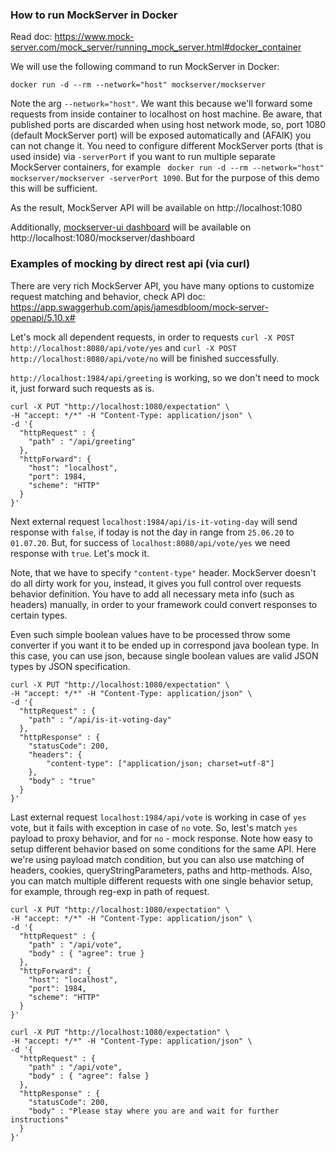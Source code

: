 ### How to run MockServer in Docker

Read doc: https://www.mock-server.com/mock_server/running_mock_server.html#docker_container

We will use the following command to run MockServer in Docker:

```
docker run -d --rm --network="host" mockserver/mockserver
```

Note the arg `--network="host"`. We want this because we'll forward some requests from inside container to localhost on host machine.
Be aware, that published ports are discarded when using host network mode, so, port 1080 (default MockServer port) will be exposed automatically and (AFAIK) you can not change it. You need to configure different MockServer ports (that is used inside) via `-serverPort` if you want to run multiple separate MockServer containers, for example ` docker run -d --rm --network="host" mockserver/mockserver -serverPort 1090`. But for the purpose of this demo this will be sufficient.

As the result, MockServer API will be available on http://localhost:1080

Additionally, [mockserver-ui dashboard](https://github.com/mock-server/mockserver-ui) will be available on http://localhost:1080/mockserver/dashboard

### Examples of mocking by direct rest api (via curl)

There are very rich MockServer API, you have many options to customize request matching and behavior, check API doc: https://app.swaggerhub.com/apis/jamesdbloom/mock-server-openapi/5.10.x#

Let's mock all dependent requests, in order to requests `curl -X POST http://localhost:8080/api/vote/yes` and `curl -X POST http://localhost:8080/api/vote/no` will be finished successfully.

`http://localhost:1984/api/greeting` is working, so we don't need to mock it, just forward such requests as is. 
```
curl -X PUT "http://localhost:1080/expectation" \
-H "accept: */*" -H "Content-Type: application/json" \
-d '{
  "httpRequest" : {
    "path" : "/api/greeting"
  },
  "httpForward": {
    "host": "localhost",
    "port": 1984,
    "scheme": "HTTP"
  }
}'
```

Next external request `localhost:1984/api/is-it-voting-day` will send response with `false`, if today is not the day in range from `25.06.20` to `01.07.20`. But, for success of `localhost:8080/api/vote/yes` we need response with `true`. Let's mock it.

Note, that we have to specify `"content-type"` header. MockServer doesn't do all dirty work for you, instead, it gives you full control over requests behavior definition. You have to add all necessary meta info (such as headers) manually, in order to your framework could convert responses to certain types.

Even such simple boolean values have to be processed throw some converter if you want it to be ended up in correspond java boolean type. In this case, you can use json, because single boolean values are valid JSON types by JSON specification.
```
curl -X PUT "http://localhost:1080/expectation" \
-H "accept: */*" -H "Content-Type: application/json" \
-d '{
  "httpRequest" : {
    "path" : "/api/is-it-voting-day"
  },
  "httpResponse" : {
    "statusCode": 200,
    "headers": {
        "content-type": ["application/json; charset=utf-8"]
    },
    "body" : "true"
  }
}'
```

Last external request `localhost:1984/api/vote` is working in case of `yes` vote, but it fails with exception in case of `no` vote. So, lest's match `yes` payload to proxy behavior, and for `no` - mock response. Note how easy to setup different behavior based on some conditions for the same API. Here we're using payload match condition, but you can also use matching of headers, cookies, queryStringParameters, paths and http-methods. Also, you can match multiple different requests with one single behavior setup, for example, through reg-exp in path of request.
```
curl -X PUT "http://localhost:1080/expectation" \
-H "accept: */*" -H "Content-Type: application/json" \
-d '{
  "httpRequest" : {
    "path" : "/api/vote",
    "body" : { "agree": true }
  },
  "httpForward": {
    "host": "localhost",
    "port": 1984,
    "scheme": "HTTP"
  }
}'
```

```
curl -X PUT "http://localhost:1080/expectation" \
-H "accept: */*" -H "Content-Type: application/json" \
-d '{
  "httpRequest" : {
    "path" : "/api/vote",
    "body" : { "agree": false }
  },
  "httpResponse" : {
    "statusCode": 200,
    "body" : "Please stay where you are and wait for further instructions"
  }
}'
```
